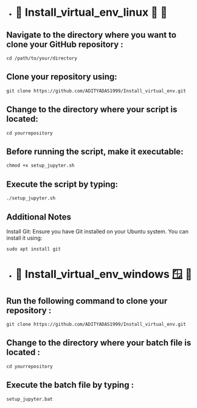 - # 📌 Install_virtual_env_linux 🐧 🚩

## Navigate to the directory where you want to clone your GitHub repository :
```
cd /path/to/your/directory
```
## Clone your repository using:
```
git clone https://github.com/ADITYADAS1999/Install_virtual_env.git
```
## Change to the directory where your script is located:
```
cd yourrepository
```
## Before running the script, make it executable:
```
chmod +x setup_jupyter.sh
```
## Execute the script by typing:
```
./setup_jupyter.sh
```
## Additional Notes
Install Git: Ensure you have Git installed on your Ubuntu system. You can install it using:
```
sudo apt install git
```

- # 📌 Install_virtual_env_windows 🪟 🚩
## Run the following command to clone your repository :
```
git clone https://github.com/ADITYADAS1999/Install_virtual_env.git
```
## Change to the directory where your batch file is located :
```
cd yourrepository
```
## Execute the batch file by typing :
```
setup_jupyter.bat
```
